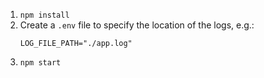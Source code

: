 1. `npm install`
2. Create a `.env` file to specify the location of the logs, e.g.:
   ```
   LOG_FILE_PATH="./app.log"
   ```
3. `npm start`
